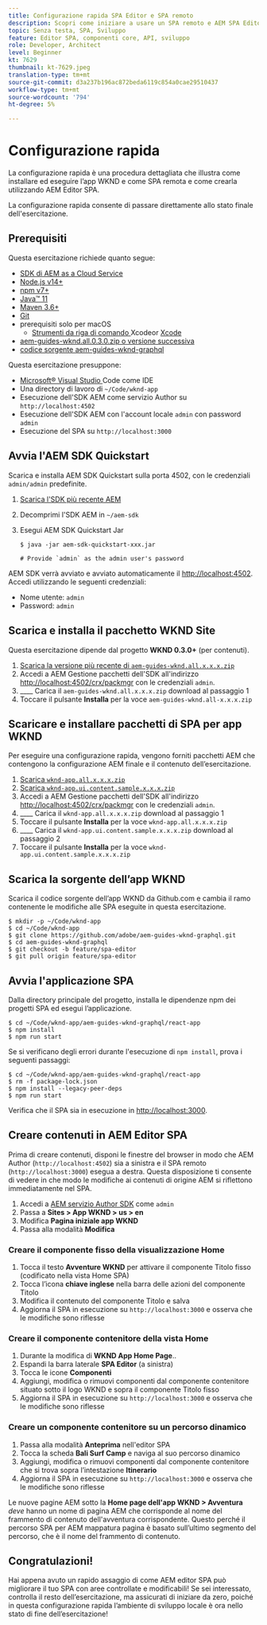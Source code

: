 ```yaml
---
title: Configurazione rapida SPA Editor e SPA remoto
description: Scopri come iniziare a usare un SPA remoto e AEM SPA Editor in 15 minuti!
topic: Senza testa, SPA, Sviluppo
feature: Editor SPA, componenti core, API, sviluppo
role: Developer, Architect
level: Beginner
kt: 7629
thumbnail: kt-7629.jpeg
translation-type: tm+mt
source-git-commit: d3a237b196ac872beda6119c854a0cae29510437
workflow-type: tm+mt
source-wordcount: '794'
ht-degree: 5%

---
```



# Configurazione rapida

La configurazione rapida è una procedura dettagliata che illustra come installare ed eseguire l’app WKND e come SPA remota e come crearla utilizzando AEM Editor SPA.

La configurazione rapida consente di passare direttamente allo stato finale dell&#39;esercitazione.

## Prerequisiti

Questa esercitazione richiede quanto segue:

+ [SDK di AEM as a Cloud Service](https://experienceleague.adobe.com/docs/experience-manager-learn/cloud-service/local-development-environment-set-up/aem-runtime.html?lang=en)
+ [Node.js v14+](https://nodejs.org/it/)
+ [npm v7+](https://www.npmjs.com/)
+ [Java™ 11](https://downloads.experiencecloud.adobe.com/content/software-distribution/en/general.html)
+ [Maven 3.6+](https://maven.apache.org/)
+ [Git](https://git-scm.com/downloads)
+ prerequisiti solo per macOS
   + [Strumenti da riga di comando ](https://developer.apple.com/xcode/) Xcodeor  [Xcode](https://developer.apple.com/xcode/resources/)
+ [aem-guides-wknd.all.0.3.0.zip o versione successiva](https://github.com/adobe/aem-guides-wknd/releases)
+ [codice sorgente aem-guides-wknd-graphql](https://github.com/adobe/aem-guides-wknd-graphql)


Questa esercitazione presuppone:

+ [Microsoft® Visual Studio ](https://visualstudio.microsoft.com/) Code come IDE
+ Una directory di lavoro di `~/Code/wknd-app`
+ Esecuzione dell&#39;SDK AEM come servizio Author su `http://localhost:4502`
+ Esecuzione dell&#39;SDK AEM con l&#39;account locale `admin` con password `admin`
+ Esecuzione del SPA su `http://localhost:3000`

## Avvia l&#39;AEM SDK Quickstart

Scarica e installa AEM SDK Quickstart sulla porta 4502, con le credenziali `admin/admin` predefinite.

1. [Scarica l&#39;SDK più recente AEM](https://experience.adobe.com/#/downloads/content/software-distribution/en/aemcloud.html?fulltext=AEM*+SDK*&amp;orderby=%40jcr%3Acontent%2Fjcr%3AlastModified&amp;orderby.sort=desc&amp;layout=list&amp;p.offset=0&amp;p.limit=1)
1. Decomprimi l&#39;SDK AEM in `~/aem-sdk`
1. Esegui AEM SDK Quickstart Jar

   ```
   $ java -jar aem-sdk-quickstart-xxx.jar
   
   # Provide `admin` as the admin user's password
   ```

AEM SDK verrà avviato e avviato automaticamente il [http://localhost:4502](Http://localhost:4502). Accedi utilizzando le seguenti credenziali:

+ Nome utente: `admin`
+ Password: `admin`

## Scarica e installa il pacchetto WKND Site

Questa esercitazione dipende dal progetto __WKND 0.3.0+__ (per contenuti).

1. [Scarica la versione più recente di  `aem-guides-wknd.all.x.x.x.zip`](https://github.com/adobe/aem-guides-wknd/releases)
1. Accedi a AEM Gestione pacchetti dell&#39;SDK all&#39;indirizzo [http://localhost:4502/crx/packmgr](http://localhost:4502/crx/packmgr) con le credenziali `admin`.
1. ____ Carica il  `aem-guides-wknd.all.x.x.x.zip` download al passaggio 1
1. Toccare il pulsante __Installa__ per la voce `aem-guides-wknd.all-x.x.x.zip`

## Scaricare e installare pacchetti di SPA per app WKND

Per eseguire una configurazione rapida, vengono forniti pacchetti AEM che contengono la configurazione AEM finale e il contenuto dell’esercitazione.

1. [Scarica `wknd-app.all.x.x.x.zip`](./assets/quick-setup/wknd-app.all-1.0.0-SNAPSHOT.zip)
1. [Scarica `wknd-app.ui.content.sample.x.x.x.zip`](./assets/quick-setup/wknd-app.ui.content.sample-1.0.0.zip)
1. Accedi a AEM Gestione pacchetti dell&#39;SDK all&#39;indirizzo [http://localhost:4502/crx/packmgr](http://localhost:4502/crx/packmgr) con le credenziali `admin`.
1. ____ Carica il  `wknd-app.all.x.x.x.zip` download al passaggio 1
1. Toccare il pulsante __Installa__ per la voce `wknd-app.all.x.x.x.zip`
1. ____ Carica il  `wknd-app.ui.content.sample.x.x.x.zip` download al passaggio 2
1. Toccare il pulsante __Installa__ per la voce `wknd-app.ui.content.sample.x.x.x.zip`

## Scarica la sorgente dell’app WKND

Scarica il codice sorgente dell’app WKND da Github.com e cambia il ramo contenente le modifiche alle SPA eseguite in questa esercitazione.

```
$ mkdir -p ~/Code/wknd-app
$ cd ~/Code/wknd-app
$ git clone https://github.com/adobe/aem-guides-wknd-graphql.git
$ cd aem-guides-wknd-graphql
$ git checkout -b feature/spa-editor
$ git pull origin feature/spa-editor
```

## Avvia l&#39;applicazione SPA

Dalla directory principale del progetto, installa le dipendenze npm dei progetti SPA ed esegui l’applicazione.

```
$ cd ~/Code/wknd-app/aem-guides-wknd-graphql/react-app
$ npm install
$ npm run start
```

Se si verificano degli errori durante l&#39;esecuzione di `npm install`, prova i seguenti passaggi:

```
$ cd ~/Code/wknd-app/aem-guides-wknd-graphql/react-app
$ rm -f package-lock.json
$ npm install --legacy-peer-deps
$ npm run start
```

Verifica che il SPA sia in esecuzione in [http://localhost:3000](Http://localhost:3000).

## Creare contenuti in AEM Editor SPA

Prima di creare contenuti, disponi le finestre del browser in modo che AEM Author (`http://localhost:4502`) sia a sinistra e il SPA remoto (`http://localhost:3000`) esegua a destra. Questa disposizione ti consente di vedere in che modo le modifiche ai contenuti di origine AEM si riflettono immediatamente nel SPA.

1. Accedi a [AEM servizio Author SDK](Http://localhost:4502) come `admin`
1. Passa a __Sites > App WKND > us > en__
1. Modifica __Pagina iniziale app WKND__
1. Passa alla modalità __Modifica__

### Creare il componente fisso della visualizzazione Home

1. Tocca il testo __Avventure WKND__ per attivare il componente Titolo fisso (codificato nella vista Home SPA)
1. Tocca l’icona __chiave inglese__ nella barra delle azioni del componente Titolo
1. Modifica il contenuto del componente Titolo e salva
1. Aggiorna il SPA in esecuzione su `http://localhost:3000` e osserva che le modifiche sono riflesse

### Creare il componente contenitore della vista Home

1. Durante la modifica di __WKND App Home Page__..
1. Espandi la barra laterale __SPA Editor__ (a sinistra)
1. Tocca le icone __Componenti__
1. Aggiungi, modifica o rimuovi componenti dal componente contenitore situato sotto il logo WKND e sopra il componente Titolo fisso
1. Aggiorna il SPA in esecuzione su `http://localhost:3000` e osserva che le modifiche sono riflesse

### Creare un componente contenitore su un percorso dinamico

1. Passa alla modalità __Anteprima__ nell&#39;editor SPA
1. Tocca la scheda __Bali Surf Camp__ e naviga al suo percorso dinamico
1. Aggiungi, modifica o rimuovi componenti dal componente contenitore che si trova sopra l’intestazione __Itinerario__
1. Aggiorna il SPA in esecuzione su `http://localhost:3000` e osserva che le modifiche sono riflesse

Le nuove pagine AEM sotto la __Home page dell&#39;app WKND > Avventura__ _deve_ hanno un nome di pagina AEM che corrisponde al nome del frammento di contenuto dell&#39;avventura corrispondente. Questo perché il percorso SPA per AEM mappatura pagina è basato sull’ultimo segmento del percorso, che è il nome del frammento di contenuto.

## Congratulazioni!

Hai appena avuto un rapido assaggio di come AEM editor SPA può migliorare il tuo SPA con aree controllate e modificabili! Se sei interessato, controlla il resto dell’esercitazione, ma assicurati di iniziare da zero, poiché in questa configurazione rapida l’ambiente di sviluppo locale è ora nello stato di fine dell’esercitazione!
